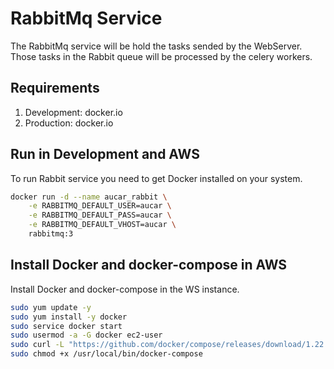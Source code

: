 # RabbitMq Service

The RabbitMq service will be hold the tasks sended by the WebServer. Those tasks in the 
Rabbit queue will be processed by the celery workers.

## Requirements

1. Development: docker.io
2. Production: docker.io

## Run in Development and AWS

To run Rabbit service you need to get Docker installed on your system.

```sh
docker run -d --name aucar_rabbit \
	-e RABBITMQ_DEFAULT_USER=aucar \
	-e RABBITMQ_DEFAULT_PASS=aucar \
	-e RABBITMQ_DEFAULT_VHOST=aucar \
	rabbitmq:3
```

## Install Docker and docker-compose in AWS 

Install Docker and docker-compose in the WS instance.

```sh
sudo yum update -y
sudo yum install -y docker
sudo service docker start
sudo usermod -a -G docker ec2-user
sudo curl -L "https://github.com/docker/compose/releases/download/1.22.0/docker-compose-$(uname -s)-$(uname -m)" -o /usr/local/bin/docker-compose
sudo chmod +x /usr/local/bin/docker-compose
```
